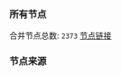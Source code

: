 ### 所有节点
合并节点总数: `2373`
[节点链接](https://raw.githubusercontent.com/rzhy1/11/master/sub/sub_merge_base64.txt)

### 节点来源